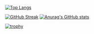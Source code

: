 [![Top Langs](https://github-readme-stats.vercel.app/api/top-langs/?username=an-vadim-an&layout=compact)](https://github.com/anuraghazra/github-readme-stats)

[![GitHub Streak](https://streak-stats.demolab.com?user=an-vadim-an&theme=dark&locale=ru&date_format=j%20M%5B%20Y%5D)](https://git.io/streak-stats) [![Anurag's GitHub stats](https://github-readme-stats.vercel.app/api?username=anuraghazra)](https://github.com/anuraghazra/github-readme-stats)

[![trophy](https://github-profile-trophy.vercel.app/?username=an-vadim-an&theme=onedark)](https://github.com/ryo-ma/github-profile-trophy)
